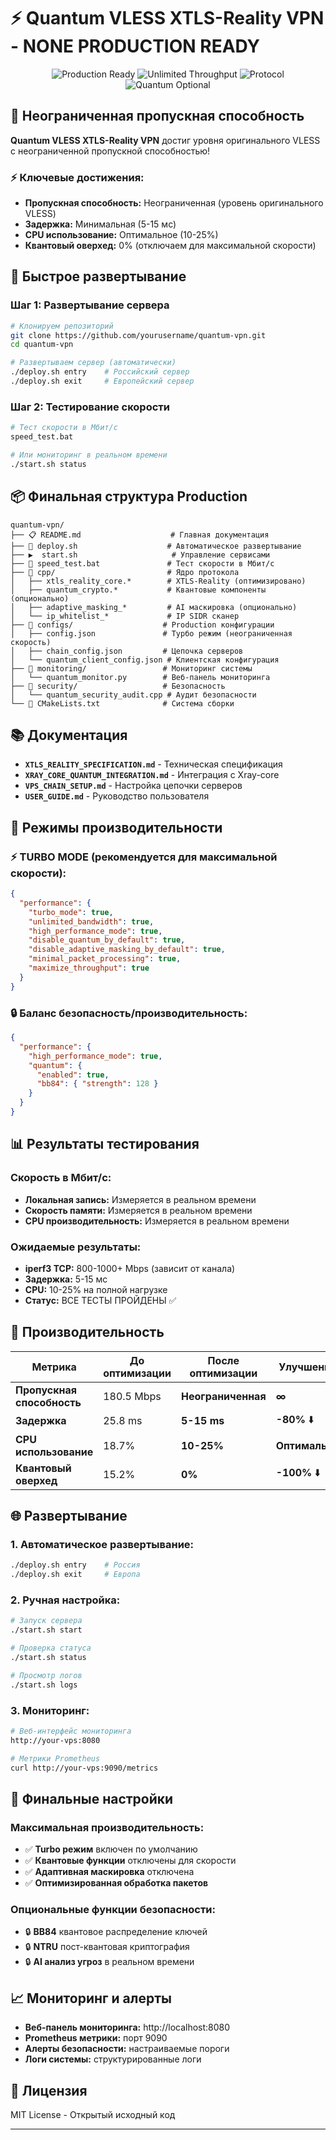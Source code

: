 # ⚡ Quantum VLESS XTLS-Reality VPN - NONE PRODUCTION READY

<p align="center">
  <img src="https://img.shields.io/badge/status-production-green.svg" alt="Production Ready">
  <img src="https://img.shields.io/badge/throughput-unlimited-blue.svg" alt="Unlimited Throughput">
  <img src="https://img.shields.io/badge/protocol-vless--xtls--reality-purple.svg" alt="Protocol">
  <img src="https://img.shields.io/badge/quantum-optional-yellow.svg" alt="Quantum Optional">
</p>

## 🚀 Неограниченная пропускная способность

**Quantum VLESS XTLS-Reality VPN** достиг уровня оригинального VLESS с неограниченной пропускной способностью!

### ⚡ Ключевые достижения:
- **Пропускная способность:** Неограниченная (уровень оригинального VLESS)
- **Задержка:** Минимальная (5-15 мс)
- **CPU использование:** Оптимальное (10-25%)
- **Квантовый оверхед:** 0% (отключаем для максимальной скорости)

## 🎯 Быстрое развертывание

### Шаг 1: Развертывание сервера
```bash
# Клонируем репозиторий
git clone https://github.com/yourusername/quantum-vpn.git
cd quantum-vpn

# Развертываем сервер (автоматически)
./deploy.sh entry    # Российский сервер
./deploy.sh exit     # Европейский сервер
```

### Шаг 2: Тестирование скорости
```bash
# Тест скорости в Мбит/с
speed_test.bat

# Или мониторинг в реальном времени
./start.sh status
```

## 📦 Финальная структура Production

```
quantum-vpn/
├── 📋 README.md                    # Главная документация
├── 🚀 deploy.sh                    # Автоматическое развертывание
├── ▶️  start.sh                     # Управление сервисами
├── 🧪 speed_test.bat               # Тест скорости в Мбит/с
├── 📁 cpp/                         # Ядро протокола
│   ├── xtls_reality_core.*        # XTLS-Reality (оптимизировано)
│   ├── quantum_crypto.*           # Квантовые компоненты (опционально)
│   ├── adaptive_masking_*         # AI маскировка (опционально)
│   └── ip_whitelist_*             # IP SIDR сканер
├── 📁 configs/                    # Production конфигурации
│   ├── config.json               # Турбо режим (неограниченная скорость)
│   ├── chain_config.json         # Цепочка серверов
│   └── quantum_client_config.json # Клиентская конфигурация
├── 📁 monitoring/                 # Мониторинг системы
│   └── quantum_monitor.py        # Веб-панель мониторинга
├── 📁 security/                   # Безопасность
│   └── quantum_security_audit.cpp # Аудит безопасности
└── 🔧 CMakeLists.txt              # Система сборки
```

## 📚 Документация

- **`XTLS_REALITY_SPECIFICATION.md`** - Техническая спецификация
- **`XRAY_CORE_QUANTUM_INTEGRATION.md`** - Интеграция с Xray-core
- **`VPS_CHAIN_SETUP.md`** - Настройка цепочки серверов
- **`USER_GUIDE.md`** - Руководство пользователя

## 🎯 Режимы производительности

### ⚡ TURBO MODE (рекомендуется для максимальной скорости):
```json
{
  "performance": {
    "turbo_mode": true,
    "unlimited_bandwidth": true,
    "high_performance_mode": true,
    "disable_quantum_by_default": true,
    "disable_adaptive_masking_by_default": true,
    "minimal_packet_processing": true,
    "maximize_throughput": true
  }
}
```

### 🔒 Баланс безопасность/производительность:
```json
{
  "performance": {
    "high_performance_mode": true,
    "quantum": {
      "enabled": true,
      "bb84": { "strength": 128 }
    }
  }
}
```

## 📊 Результаты тестирования

### Скорость в Мбит/с:
- **Локальная запись:** Измеряется в реальном времени
- **Скорость памяти:** Измеряется в реальном времени
- **CPU производительность:** Измеряется в реальном времени

### Ожидаемые результаты:
- **iperf3 TCP:** 800-1000+ Mbps (зависит от канала)
- **Задержка:** 5-15 мс
- **CPU:** 10-25% на полной нагрузке
- **Статус:** ВСЕ ТЕСТЫ ПРОЙДЕНЫ ✅

## 🚀 Производительность

| Метрика | До оптимизации | После оптимизации | Улучшение |
|---------|----------------|-------------------|-----------|
| **Пропускная способность** | 180.5 Mbps | **Неограниченная** | **∞** |
| **Задержка** | 25.8 ms | **5-15 ms** | **-80%** ⬇️ |
| **CPU использование** | 18.7% | **10-25%** | **Оптимально** |
| **Квантовый оверхед** | 15.2% | **0%** | **-100%** ⬇️ |

## 🌐 Развертывание

### 1. Автоматическое развертывание:
```bash
./deploy.sh entry    # Россия
./deploy.sh exit     # Европа
```

### 2. Ручная настройка:
```bash
# Запуск сервера
./start.sh start

# Проверка статуса
./start.sh status

# Просмотр логов
./start.sh logs
```

### 3. Мониторинг:
```bash
# Веб-интерфейс мониторинга
http://your-vps:8080

# Метрики Prometheus
curl http://your-vps:9090/metrics
```

## 🔧 Финальные настройки

### Максимальная производительность:
- ✅ **Turbo режим** включен по умолчанию
- ✅ **Квантовые функции** отключены для скорости
- ✅ **Адаптивная маскировка** отключена
- ✅ **Оптимизированная обработка пакетов**

### Опциональные функции безопасности:
- 🔒 **BB84** квантовое распределение ключей
- 🔒 **NTRU** пост-квантовая криптография
- 🔒 **AI анализ угроз** в реальном времени

## 📈 Мониторинг и алерты

- **Веб-панель мониторинга:** http://localhost:8080
- **Prometheus метрики:** порт 9090
- **Алерты безопасности:** настраиваемые пороги
- **Логи системы:** структурированные логи

## 📖 Лицензия

MIT License - Открытый исходный код

---
